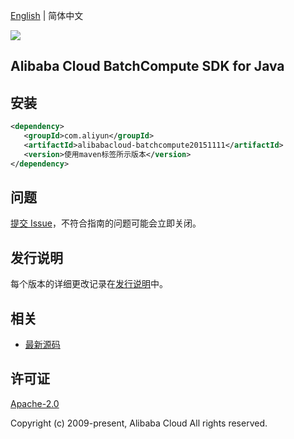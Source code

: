 [English](README.md) | 简体中文

![](https://aliyunsdk-pages.alicdn.com/icons/AlibabaCloud.svg)

## Alibaba Cloud BatchCompute SDK for Java

## 安装

```xml
<dependency>
   <groupId>com.aliyun</groupId>
   <artifactId>alibabacloud-batchcompute20151111</artifactId>
   <version>使用maven标签所示版本</version>
</dependency>
```

## 问题

[提交 Issue](https://github.com/aliyun/alibabacloud-java-async-sdk/issues/new)，不符合指南的问题可能会立即关闭。

## 发行说明

每个版本的详细更改记录在[发行说明](./ChangeLog.txt)中。

## 相关

- [最新源码](https://github.com/aliyun/alibabacloud-async-java-sdk/)

## 许可证

[Apache-2.0](http://www.apache.org/licenses/LICENSE-2.0)

Copyright (c) 2009-present, Alibaba Cloud All rights reserved.
